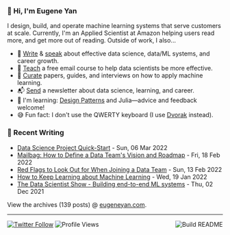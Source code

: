 ### 👋 Hi, I'm Eugene Yan

I design, build, and operate machine learning systems that serve customers at scale. Currently, I'm an Applied Scientist at Amazon helping users read more, and get more out of reading. Outside of work, I also...

- 📝 [Write](https://eugeneyan.com/writing/) & [speak](https://eugeneyan.com/speaking/) about effective data science, data/ML systems, and career growth.
- 🧠 [Teach](https://eugeneyan.com/resources/) a free email course to help data scientists be more effective.
- 📌 [Curate](https://applyingml.com) papers, guides, and interviews on how to apply machine learning.
- 📬 [Send](https://eugeneyan.com/subscribe/) a newsletter about data science, learning, and career.
- 🌱 I'm learning: [Design Patterns](https://github.com/eugeneyan/design-patterns) and Julia—advice and feedback welcome!
- 😅 Fun fact: I don't use the QWERTY keyboard (I use [Dvorak](https://en.wikipedia.org/wiki/Dvorak_keyboard_layout) instead).

### 📝 Recent Writing

<!-- writing starts -->
* [Data Science Project Quick-Start](https://eugeneyan.com//writing/project-quick-start/) - Sun, 06 Mar 2022
* [Mailbag: How to Define a Data Team's Vision and Roadmap](https://eugeneyan.com//writing/becoming-a-data-leader/) - Fri, 18 Feb 2022
* [Red Flags to Look Out for When Joining a Data Team](https://eugeneyan.com//writing/red-flags/) - Sun, 13 Feb 2022
* [How to Keep Learning about Machine Learning](https://eugeneyan.com//writing/how-to-keep-learning/) - Wed, 19 Jan 2022
* [The Data Scientist Show - Building end-to-end ML systems](https://eugeneyan.com//speaking/data-science-show-eugene-yan/) - Thu, 02 Dec 2021
<!-- writing ends -->

View the archives (<!-- writing_count starts -->139<!-- writing_count ends --> posts) @ [eugeneyan.com](https://eugeneyan.com).

---
[![Twitter Follow](https://img.shields.io/twitter/follow/eugeneyan?label=Follow&style=social)](https://twitter.com/eugeneyan) ![Profile Views](https://gpvc.arturio.dev/eugeneyan)<a href="https://github.com/eugeneyan/eugeneyan/actions"><img src="https://github.com/eugeneyan/eugeneyan/workflows/Build%20README/badge.svg?branch=master" align="right" alt="Build README"></a>
